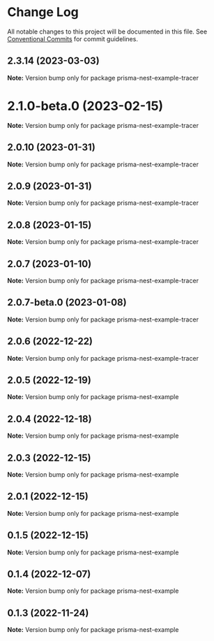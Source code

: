 # Change Log

All notable changes to this project will be documented in this file.
See [Conventional Commits](https://conventionalcommits.org) for commit guidelines.

## 2.3.14 (2023-03-03)

**Note:** Version bump only for package prisma-nest-example-tracer





# 2.1.0-beta.0 (2023-02-15)

**Note:** Version bump only for package prisma-nest-example-tracer





## 2.0.10 (2023-01-31)

**Note:** Version bump only for package prisma-nest-example-tracer





## 2.0.9 (2023-01-31)

**Note:** Version bump only for package prisma-nest-example-tracer





## 2.0.8 (2023-01-15)

**Note:** Version bump only for package prisma-nest-example-tracer





## 2.0.7 (2023-01-10)

**Note:** Version bump only for package prisma-nest-example-tracer





## 2.0.7-beta.0 (2023-01-08)

**Note:** Version bump only for package prisma-nest-example-tracer





## 2.0.6 (2022-12-22)

**Note:** Version bump only for package prisma-nest-example-tracer





## 2.0.5 (2022-12-19)

**Note:** Version bump only for package prisma-nest-example





## 2.0.4 (2022-12-18)

**Note:** Version bump only for package prisma-nest-example





## 2.0.3 (2022-12-15)

**Note:** Version bump only for package prisma-nest-example





## 2.0.1 (2022-12-15)

**Note:** Version bump only for package prisma-nest-example





## 0.1.5 (2022-12-15)

**Note:** Version bump only for package prisma-nest-example





## 0.1.4 (2022-12-07)

**Note:** Version bump only for package prisma-nest-example





## 0.1.3 (2022-11-24)

**Note:** Version bump only for package prisma-nest-example
